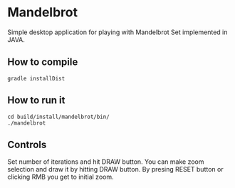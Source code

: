 # Mandelbrot #

Simple desktop application for playing with Mandelbrot Set implemented in JAVA.

## How to compile ##

    gradle installDist

## How to run it ##

    cd build/install/mandelbrot/bin/
    ./mandelbrot

## Controls ##

Set number of iterations and hit DRAW button.
You can make zoom selection and draw it by hitting DRAW button.
By presing RESET button or clicking RMB you get to initial zoom.





